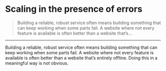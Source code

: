 # Scaling in the presence of errors


> Building a reliable, robust service often means building something that can keep working when some parts fail. A website where not every feature is available is often better than a website that’s...

---

Building a reliable, robust service often means building something that can keep working when some parts fail. A website where not every feature is available is often better than a website that’s entirely offline. Doing this in a meaningful way is not obvious.